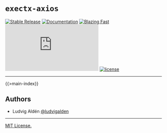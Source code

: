 # `exectx-axios`

[![Stable Release](https://img.shields.io/npm/v/exectx-axios.svg)](https://npm.im/exectx-axios)
[![Documentation](https://img.shields.io/badge/docs-wiki-blue.svg)](https://github.com/ludvigalden/exectx/wiki/exectx-axios)
[![Blazing Fast](https://badgen.now.sh/badge/speed/blazing/green)](https://npm.im/exectx-axios)
[![gzip size](http://img.badgesize.io/https://unpkg.com/exectx-axios@latest/dist/exectx-axios.umd.min.js?compression=gzip)](https://unpkg.com/exectx-axios@latest/dist/exectx-axios.umd.min.js)
[![license](https://badgen.now.sh/badge/license/MIT)](./LICENSE)

---

{{>main-index}}

## Authors

- Ludvig Aldén [@ludvigalden](https://github.com/ludvigalden)

---

[MIT License.](https://github.com/ludvigalden/exectx/blob/main/LICENSE)
